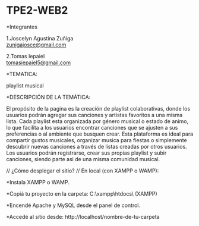 # TPE2-WEB2

*Integrantes


1.Joscelyn Agustina Zuñiga  
zunigajosce@gmail.com

2.Tomas Iepaiel            
tomasiepaiel5@gmail.com


*TEMATICA:

playlist musical

*DESCRIPCIÓN DE LA TEMÁTICA:


El propósito de la pagina es la creación de playlist colaborativas, donde los usuarios podrán agregar sus canciones y artistas favoritos a una misma lista. Cada playlist esta organizada por género musical o estado de animo, lo que facilita a los usuarios encontrar canciones que se ajusten a sus preferencias o al ambiente que busquen crear.
Esta plataforma es ideal para compartir gustos musicales, organizar musica para fiestas o simplemente descubrir nuevas canciones a través de listas creadas por otros usuarios. Los usuarios podrán registrarse, crear sus propias playlist y subir canciones, siendo parte asi de una misma comunidad musical.


// ¿Cómo desplegar el sitio? //
En local (con XAMPP o WAMP):

*Instala XAMPP o WAMP.

*Copiá tu proyecto en la carpeta: C:\xampp\htdocs\ (XAMPP)

*Encendé Apache y MySQL desde el panel de control.

*Accedé al sitio desde: http://localhost/nombre-de-tu-carpeta




